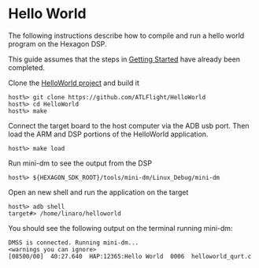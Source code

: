 # Hello World

The following instructions describe how to compile and run a hello world program on the Hexagon DSP.

This guide assumes that the steps in [Getting Started](GettingStarted.md) have already been completed.

Clone the [HelloWorld project](https://github.com/ATLFlight/HelloWorld) and build it

```
host%> git clone https://github.com/ATLFlight/HelloWorld
host%> cd HelloWorld
host%> make
```

Connect the target board to the host computer via the ADB usb port. Then load the ARM and DSP portions
of the HelloWorld application.

```
host%> make load
```

Run mini-dm to see the output from the DSP

```
host%> ${HEXAGON_SDK_ROOT}/tools/mini-dm/Linux_Debug/mini-dm
```

Open an new shell and run the application on the target

```
host%> adb shell
target#> /home/linaro/helloworld
```

You should see the following output on the terminal running mini-dm:

```
DMSS is connected. Running mini-dm...
<warnings you can ignore>
[08500/00]  40:27.640  HAP:12365:Hello World  0006  helloworld_qurt.c

```
